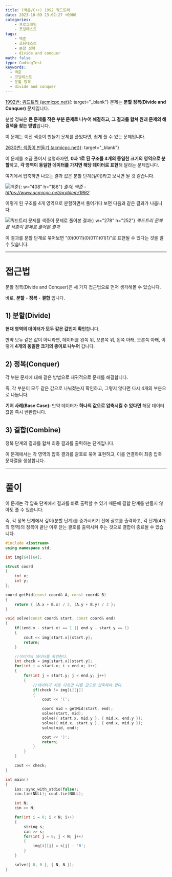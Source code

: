 ```yaml
---
title: (백준/C++) 1992_쿼드트리
date: 2023-10-09 23:02:27 +0900
categories:
    - 프로그래밍
    - 코딩테스트
tags:
    - 백준
    - 코딩테스트
    - 분할 정복
    - divide and conquer
math: false
type: CodingTest
keywords:
  - 백준
  - 코딩테스트
  - 분할 정복
  - divide and conquer
---
```


[1992번: 쿼드트리 (acmicpc.net)](https://www.acmicpc.net/problem/1992){: target="_blank"} 문제는 <span class="keyword">**분할 정복(Divide and Conquer)**</span> 문제입니다.

분할 정복은 **<span class="font_highlight">큰 문제를 작은 부분 문제로 나누어 해결</span>하고, 그 결과를 합쳐 원래 문제의 해결책을 찾는 방법**입니다.

이 문제는 이전 색종이 만들기 문제를 풀었다면, 쉽게 풀 수 있는 문제입니다.

[2630번: 색종이 만들기 (acmicpc.net)](https://www.acmicpc.net/problem/2630){: target="_blank"}

이 문제를 조금 풀어서 설명하자면, **0과 1로 된 구조를 4개의 동일한 크기의 영역으로 분할**하고, **각 영역이 동일한 데이터를 가지면 해당 데이터로 표현**해 달라는 문제입니다.

여기에서 압축하면 나오는 결과 값은 분할 단계(깊이)라고 보시면 될 것 같습니다.

![백준](https://www.acmicpc.net/JudgeOnline/upload/201007/qq.png){: w="408" h="186"}
_출처: 백준 - https://www.acmicpc.net/problem/1992_

이렇게 된 구조를 4개 영역으로 분할하면서 풀어가다 보면 다음과 같은 결과가 나옵니다.

![쿼드트리 문제를 색종이 문제로 풀어본 결과](https://drive.google.com/uc?export=view&id=14ySlTi06SXe7kd7T1D_vf1_vhUTPUg3B&usp=drive_fs){: w="278" h="252"}
_쿼드트리 문제를 색종이 문제로 풀어본 결과_

이 결과를 분할 단계로 묶어보면 “(0(0011)(0(0111)01)1)”로 표현될 수 있다는 것을 알 수 있습니다.

---

# 접근법

분할 정복(Divide and Conquer)은 세 가지 접근법으로 먼저 생각해볼 수 있습니다.

바로, **분할** - **정복** - **결합** 입니다.

## 1) **분할(Divide)**

**현재 영역의 데이터가 모두 같은 값인지 확인**합니다.

만약 모두 같은 값이 아니라면, 데이터를 왼쪽 위, 오른쪽 위, 왼쪽 아래, 오른쪽 아래, 이렇게 **4개의 동일한 크기의 종이로 나누어** 갑니다.

## 2) **정복(Conquer)**

각 부분 문제에 대해 같은 방법으로 재귀적으로 문제를 해결합니다.

즉, 각 부분이 모두 같은 값으로 나눠졌는지 확인하고, 그렇지 않다면 다시 4개의 부분으로 나눕니다.

**기저 사례(Base Case):** 만약 데이터가 **하나의 값으로 압축시킬 수 있다면** 해당 데이터 값을 즉시 반환합니다.

## 3) **결합(Combine)**

정복 단계의 결과를 합쳐 최종 결과를 출력하는 단계입니다.

이 문제에서는 각 영역의 압축 결과를 괄호로 묶어 표현하고, 이를 연결하여 최종 압축 문자열을 생성합니다.

---

# 풀이

이 문제는 각 압축 단계에서 결과를 바로 출력할 수 있기 때문에 결합 단계를 만들지 않아도 풀 수 있습니다.

즉, 각 정복 단계에서 깊이(분할 단계)를 증가시키기 전에 괄호를 출력하고, 각 단계(4개의 영역)의 정복이 끝난 이후 닫는 괄호를 출력시켜 주는 것으로 결합이 종료될 수 있습니다.

```cpp
#include <iostream>
using namespace std;

int img[64][64];

struct coord
{
	int x;
	int y;
};

coord getMid(const coord& A, const coord& B)
{
	return { (A.x + B.x) / 2, (A.y + B.y) / 2 };
}

void solve(const coord& start, const coord& end)
{
	if((end.x - start.x) == 1 || end.y - start.y == 1)
	{
		cout << img[start.x][start.y];
		return;
	}

	//이미지의 데이터를 확인한다.
	int check = img[start.x][start.y];
	for(int i = start.x; i < end.x; i++)
	{
		for(int j = start.y; j < end.y; j++)
		{
			//데이터가 서로 다르면 다른 값으로 압축해야 한다.
			if(check != img[i][j])
			{
				cout << '(';

				coord mid = getMid(start, end);
				solve(start, mid);
				solve({ start.x, mid.y }, { mid.x, end.y });
				solve({ mid.x, start.y }, { end.x, mid.y });
				solve(mid, end);

				cout << ')';
				return;
			}
		}
	}

	cout << check;
}

int main()
{
	ios::sync_with_stdio(false);
	cin.tie(NULL); cout.tie(NULL);

	int N;
	cin >> N;

	for(int i = 0; i < N; i++)
	{
		string s;
		cin >> s;
		for(int j = 0; j < N; j++)
		{
			img[i][j] = s[j] - '0';
		}
	}

	solve({ 0, 0 }, { N, N });
}
```